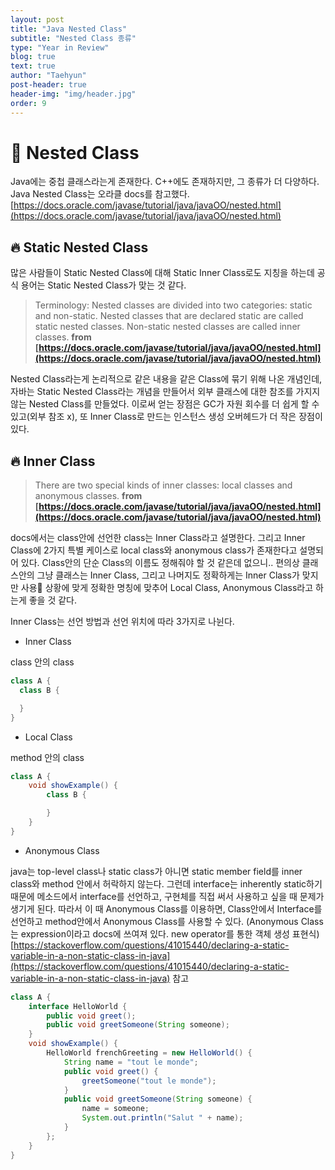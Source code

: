 ```yaml
---
layout: post
title: "Java Nested Class"
subtitle: "Nested Class 종류"
type: "Year in Review"
blog: true
text: true
author: "Taehyun"
post-header: true
header-img: "img/header.jpg"
order: 9
---
```


# 🚀 Nested Class

Java에는 중첩 클래스라는게 존재한다. C++에도 존재하지만, 그 종류가 더 다양하다. Java Nested Class는 오라클 docs를 참고했다.
[https://docs.oracle.com/javase/tutorial/java/javaOO/nested.html](https://docs.oracle.com/javase/tutorial/java/javaOO/nested.html)

## 🔥 Static Nested Class
많은 사람들이 Static Nested Class에 대해 Static Inner Class로도 지칭을 하는데 공식 용어는 Static Nested Class가 맞는 것 같다.
> Terminology: Nested classes are divided into two categories: static and non-static. Nested classes that are declared static are called static nested classes. Non-static nested classes are called inner classes.
> **from [https://docs.oracle.com/javase/tutorial/java/javaOO/nested.html](https://docs.oracle.com/javase/tutorial/java/javaOO/nested.html)**

Nested Class라는게 논리적으로 같은 내용을 같은 Class에 묶기 위해 나온 개념인데, 자바는 Static Nested Class라는 개념을 만들어서 외부 클래스에 대한 참조를 가지지 않는 Nested Class를 만들었다. 이로써 얻는 장점은 GC가 자원 회수를 더 쉽게 할 수 있고(외부 참조 x), 또 Inner Class로 만드는 인스턴스 생성 오버헤드가 더 작은 장점이 있다.

## 🔥 Inner Class
> There are two special kinds of inner classes: local classes and anonymous classes.
> **from [https://docs.oracle.com/javase/tutorial/java/javaOO/nested.html](https://docs.oracle.com/javase/tutorial/java/javaOO/nested.html)**

docs에서는 class안에 선언한 class는 Inner Class라고 설명한다. 그리고 Inner Class에 2가지 특별 케이스로 local class와 anonymous class가 존재한다고 설명되어 있다. Class안의 단순 Class의 이름도 정해줘야 할 것 같은데 없으니.. 편의상 클래스안의 그냥 클래스는 Inner Class, 그리고 나머지도 정확하게는 Inner Class가 맞지만 사용 상황에 맞게 정확한 명칭에 맞추어 Local Class, Anonymous Class라고 하는게 좋을 것 같다.

Inner Class는 선언 방법과 선언 위치에 따라 3가지로 나뉜다.

* Inner Class

class 안의 class
```java
class A {
  class B {

  }
}
```

* Local Class

method 안의 class
```java
class A {
    void showExample() {
        class B {

        }
    }
}
```

* Anonymous Class

java는 top-level class나 static class가 아니면 static member field를 inner class와 method 안에서 허락하지 않는다. 그런데 interface는 inherently static하기 때문에 메소드에서 interface를 선언하고, 구현체를 직접 써서 사용하고 싶을 때 문제가 생기게 된다. 따라서 이 때 Anonymous Class를 이용하면, Class안에서 Interface를 선언하고 method안에서 Anonymous Class를 사용할 수 있다. (Anonymous Class는 expression이라고 docs에 쓰여져 있다. new operator를 통한 객체 생성 표현식)
[https://stackoverflow.com/questions/41015440/declaring-a-static-variable-in-a-non-static-class-in-java](https://stackoverflow.com/questions/41015440/declaring-a-static-variable-in-a-non-static-class-in-java) 참고

```java
class A {
    interface HelloWorld {
        public void greet();
        public void greetSomeone(String someone);
    }
    void showExample() {
        HelloWorld frenchGreeting = new HelloWorld() {
            String name = "tout le monde";
            public void greet() {
                greetSomeone("tout le monde");
            }
            public void greetSomeone(String someone) {
                name = someone;
                System.out.println("Salut " + name);
            }
        };
    }
}
```
